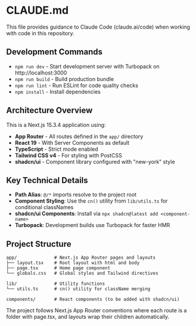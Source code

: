 # CLAUDE.md

This file provides guidance to Claude Code (claude.ai/code) when working with code in this repository.

## Development Commands

- `npm run dev` - Start development server with Turbopack on http://localhost:3000
- `npm run build` - Build production bundle
- `npm run lint` - Run ESLint for code quality checks
- `npm install` - Install dependencies

## Architecture Overview

This is a Next.js 15.3.4 application using:
- **App Router** - All routes defined in the `app/` directory
- **React 19** - With Server Components as default
- **TypeScript** - Strict mode enabled
- **Tailwind CSS v4** - For styling with PostCSS
- **shadcn/ui** - Component library configured with "new-york" style

## Key Technical Details

- **Path Alias**: `@/*` imports resolve to the project root
- **Component Styling**: Use the `cn()` utility from `lib/utils.ts` for conditional classNames
- **shadcn/ui Components**: Install via `npx shadcn@latest add <component-name>`
- **Turbopack**: Development builds use Turbopack for faster HMR

## Project Structure

```
app/              # Next.js App Router pages and layouts
├── layout.tsx    # Root layout with html and body
├── page.tsx      # Home page component
└── globals.css   # Global styles and Tailwind directives

lib/              # Utility functions
└── utils.ts      # cn() utility for className merging

components/       # React components (to be added with shadcn/ui)
```

The project follows Next.js App Router conventions where each route is a folder with page.tsx, and layouts wrap their children automatically.